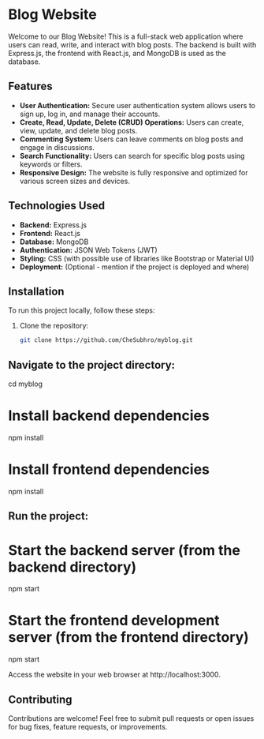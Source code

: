 # Blog Website

Welcome to our Blog Website! This is a full-stack web application where users can read, write, and interact with blog posts. The backend is built with Express.js, the frontend with React.js, and MongoDB is used as the database.

## Features

- **User Authentication:** Secure user authentication system allows users to sign up, log in, and manage their accounts.
- **Create, Read, Update, Delete (CRUD) Operations:** Users can create, view, update, and delete blog posts.
- **Commenting System:** Users can leave comments on blog posts and engage in discussions.
- **Search Functionality:** Users can search for specific blog posts using keywords or filters.
- **Responsive Design:** The website is fully responsive and optimized for various screen sizes and devices.

## Technologies Used

- **Backend:** Express.js
- **Frontend:** React.js
- **Database:** MongoDB
- **Authentication:** JSON Web Tokens (JWT)
- **Styling:** CSS (with possible use of libraries like Bootstrap or Material UI)
- **Deployment:** (Optional - mention if the project is deployed and where)

## Installation

To run this project locally, follow these steps:

1. Clone the repository:

   ```bash
   git clone https://github.com/CheSubhro/myblog.git

## Navigate to the project directory:
 cd myblog

# Install backend dependencies
npm install

# Install frontend dependencies
npm install

## Run the project:
# Start the backend server (from the backend directory)
npm start

# Start the frontend development server (from the frontend directory)
npm start

Access the website in your web browser at http://localhost:3000.

## Contributing
Contributions are welcome! Feel free to submit pull requests or open issues for bug fixes, feature requests, or improvements.
